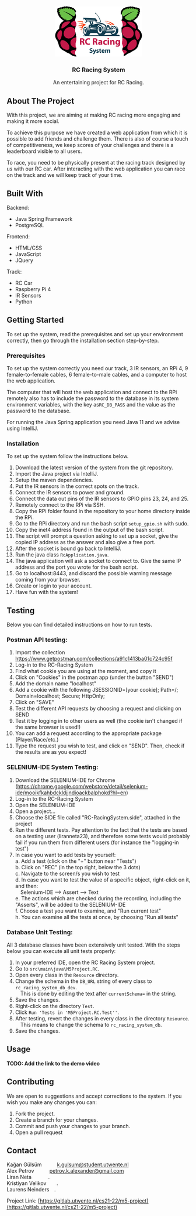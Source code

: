 <br>
<div align="center">
  <a href="https://gitlab.utwente.nl/cs21-22">
    <img src="RC/src/main/resources/static/images/logo.png" alt="Logo" width="238px" height="137px">
  </a>

  <h3 align="center">RC Racing System</h3>

  <p align="center">
    An entertaining project for RC Racing.
  </p>
</div>



## About The Project

With this project, we are aiming at making RC racing more engaging and making it more social. 

To achieve this purpose we have created a web application from which it is possible to add friends and challenge them. There is also of course a touch of competitiveness, we keep scores of your challenges and there is a leaderboard visible to all users.

To race, you need to be physically present at the racing track designed by us with our RC car. After interacting with the web application you can race on the track and we will keep track of your time.



## Built With

Backend:
* Java Spring Framework
* PostgreSQL

Frontend:
* HTML/CSS
* JavaScript
* JQuery

Track:
* RC Car
* Raspberry Pi 4
* IR Sensors
* Python



## Getting Started

To set up the system, read the prerequisites and set up your environment correctly, then go through the installation section step-by-step.


### Prerequisites

To set up the system correctly you need our track, 3 IR sensors, an RPi 4, 9 female-to-female cables, 6 female-to-male cables, and a computer to host the web application.

The computer that will host the web application and connect to the RPi remotely also has to include the password to the database in its system environment variables, with the key as`RC_DB_PASS` and the value as the password to the database.

For running the Java Spring application you need Java 11 and we advise using IntelliJ.


### Installation

To set up the system follow the instructions below.
1. Download the latest version of the system from the git repository.
2. Import the Java project via IntelliJ.
3. Setup the maven dependencies.
4. Put the IR sensors in the correct spots on the track.
5. Connect the IR sensors to power and ground.
6. Connect the data out pins of the IR sensors to GPIO pins 23, 24, and 25.
7. Remotely connect to the RPi via SSH.
8. Copy the RPi folder found in the repository to your home directory inside the RPi.
9. Go to the RPi directory and run the bash script `setup_gpio.sh` with sudo.
10. Copy the inet4 address found in the output of the bash script.
11. The script will prompt a question asking to set up a socket, give the copied IP address as the answer and also give a free port.
12. After the socket is bound go back to IntelliJ.
13. Run the java class `RcApplication.java`.
14. The java application will ask a socket to connect to. Give the same IP address and the port you wrote for the bash script.
15. Go to localhost:8443, and discard the possible warning message coming from your browser.
16. Create or login to your account.
17. Have fun with the system!



## Testing

Below you can find detailed instructions on how to run tests.


### Postman API testing:

1. Import the collection https://www.getpostman.com/collections/a91c1413ba01c724c95f
2. Log-in to the RC-Racing System
3. Find what cookie you are using at the moment, and copy it
4. Click on "Cookies" in the postman app (under the button "SEND")
5. Add the domain name "localhost"
6. Add a cookie with the following JSESSIONID=[your cookie]; Path=/; Domain=localhost; Secure; HttpOnly;
7. Click on "SAVE"
8. Test the different API requests by choosing a request and clicking on SEND
9. Test it by logging in to other users as well (the cookie isn't changed if the same browser is used!)
10. You can add a request according to the appropriate package (Player/Race/etc.)
11. Type the request you wish to test, and click on "SEND". Then, check if the results are as you expect!


### SELENIUM-IDE System Testing:

1. Download the SELENIUM-IDE for Chrome (https://chrome.google.com/webstore/detail/selenium-ide/mooikfkahbdckldjjndioackbalphokd?hl=en)
2. Log-in to the RC-Racing System
3. Open the SELENIUM-IDE
4. Open a project...
5. Choose the SIDE file called "RC-RacingSystem.side", attached in the project
6. Run the different tests. Pay attention to the fact that the tests are based on a testing user (liranneta23), and therefore some tests would probably fail if you run them from different users (for instance the "logging-in test")
7. In case you want to add tests by yourself: <br>
    a. Add a test (click on the "+" button near "Tests") <br>
    b. Click on "REC" (in the top right, below the 3 dots) <br>
    c. Navigate to the screen/s you wish to test <br>
    d. In case you want to test the value of a specific object, right-click on it, and then: <br>
    &emsp;Selenium-IDE --> Assert --> Text <br>
    e. The actions which are checked during the recording, including the "Asserts", will be added to the SELENIUM-IDE <br>
    f. Choose a test you want to examine, and "Run current test" <br>
    h. You can examine all the tests at once, by choosing "Run all tests"


### Database Unit Testing:

All 3 database classes have been extensively unit tested.
With the steps below you can execute all unit tests properly:

1. In your preferred IDE, open the RC Racing System project.
2. Go to `src\main\java\M5Project.RC`.
3. Open every class in the `Resource` directory.
4. Change the schema in the `DB_URL` string of every class to `rc_racing_system_db_dev`. <br>
&emsp;This is done by editing the text after `currentSchema=` in the string.
5. Save the changes.
6. Right-click on the directory `Test`.
7. Click `Run 'Tests in 'M5Project.RC.Test''`.
8. After testing, revert the changes in every class in the directory `Resource`. <br>
&emsp;This means to change the schema to `rc_racing_system_db`.
9. Save the changes.



## Usage

__TODO: Add the link to the demo video__



## Contributing

We are open to suggestions and accept corrections to the system. If you wish you make any changes you can:
1. Fork the project.
2. Create a branch for your changes.
3. Commit and push your changes to your branch.
4. Open a pull request



## Contact

Kağan Gülsüm&emsp;&emsp;&emsp;k.gulsum@student.utwente.nl <br>
Alex Petrov&emsp;&emsp;&emsp;petrov.k.alexander@gmail.com <br>
Liran Neta&emsp;&emsp;&emsp;     . <br>
Kristiyan Velikov&emsp;&emsp;. <br>
Laurens Neinders&emsp;. <br>

Project Link: [https://gitlab.utwente.nl/cs21-22/m5-project](https://gitlab.utwente.nl/cs21-22/m5-project)
